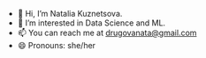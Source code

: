 - 👋 Hi, I’m Natalia Kuznetsova.
- 👀 I’m interested in Data Science and ML.
- 📫 You can reach me at drugovanata@gmail.com
- 😄 Pronouns: she/her
